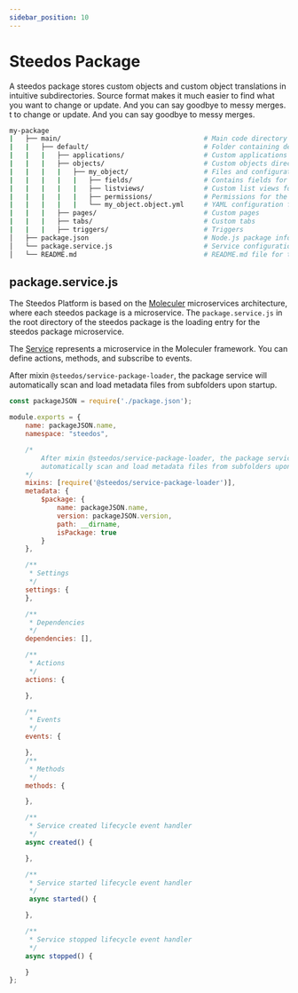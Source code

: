 ```yaml
---
sidebar_position: 10
---
```

# Steedos Package

A steedos package stores custom objects and custom object translations in intuitive subdirectories. Source format makes it much easier to find what you want to change or update. And you can say goodbye to messy merges.
t to change or update. And you can say goodbye to messy merges.

```bash
my-package
|   ├── main/                                    # Main code directory
|   |   ├── default/                             # Folder containing default code and content
|   |   |   ├── applications/                    # Custom applications
|   |   |   ├── objects/                         # Custom objects directory, containing definitions such as fields
|   |   |   |   ├── my_object/                   # Files and configurations for an individual custom object
|   |   |   |   |   ├── fields/                  # Contains fields for the custom object
|   |   |   |   |   ├── listviews/               # Custom list views for the object
|   |   |   |   |   ├── permissions/             # Permissions for the custom object
|   |   |   |   |   └── my_object.object.yml     # YAML configuration file for the custom object
|   |   |   ├── pages/                           # Custom pages
|   |   |   ├── tabs/                            # Custom tabs
|   |   |   ├── triggers/                        # Triggers
│   ├── package.json                             # Node.js package information and dependencies
│   └── package.service.js                       # Service configuration for the package
│   └── README.md                                # README.md file for the package.
```

## package.service.js

The Steedos Platform is based on the [Moleculer](https://moleculer.services/) microservices architecture, where each steedos package is a microservice. The `package.service.js` in the root directory of the steedos package is the loading entry for the steedos package microservice.

The [Service](https://moleculer.services/docs/0.14/services) represents a microservice in the Moleculer framework. You can define actions, methods, and subscribe to events. 


After mixin `@steedos/service-package-loader`, the package service will automatically scan and load metadata files from subfolders upon startup. 

```js
const packageJSON = require('./package.json');

module.exports = {
	name: packageJSON.name,
	namespace: "steedos",

    /*
        After mixin @steedos/service-package-loader, the package service will 
        automatically scan and load metadata files from subfolders upon startup. 
    */
	mixins: [require('@steedos/service-package-loader')],
    metadata: {
        $package: {
            name: packageJSON.name,
            version: packageJSON.version,
            path: __dirname,
            isPackage: true
        }
    },

	/**
	 * Settings
	 */
	settings: {
	},

	/**
	 * Dependencies
	 */
	dependencies: [],

	/**
	 * Actions
	 */
	actions: {

	},

	/**
	 * Events
	 */
	events: {

    },
	/**
	 * Methods
	 */
	methods: {

	},

	/**
	 * Service created lifecycle event handler
	 */
	async created() {

	},

	/**
     * Service started lifecycle event handler
     */
	 async started() {

    },

	/**
	 * Service stopped lifecycle event handler
	 */
	async stopped() {

	}
};
```